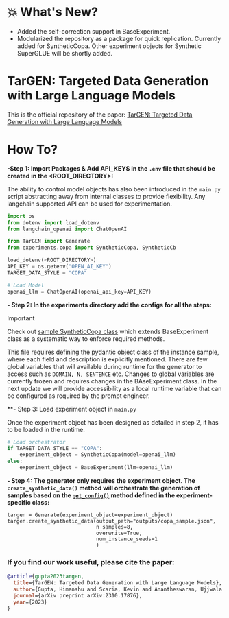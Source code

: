 # 💥 What's New?
- Added the self-correction support in BaseExperiment.
- Modularized the repository as a package for quick replication. Currently added for SyntheticCopa. 
Other experiment objects for Synthetic SuperGLUE will be shortly added.

# TarGEN: Targeted Data Generation with Large Language Models

This is the official repository of the paper: [TarGEN: Targeted Data Generation with Large Language Models](https://arxiv.org/abs/2310.17876)

# How To?

**-Step 1: Import Packages & Add API_KEYS in the 
`.env` file that should be created in the <ROOT_DIRECTORY>:**

The ability to control model objects has also been introduced in the 
`main.py` script abstracting away from internal classes to provide flexibility.
Any langchain supported API can be used for experimentation.
``` python
import os
from dotenv import load_dotenv
from langchain_openai import ChatOpenAI

from TarGEN import Generate
from experiments.copa import SyntheticCopa, SyntheticCb

load_dotenv(<ROOT_DIRECTORY>)
API_KEY = os.getenv("OPEN_AI_KEY")
TARGET_DATA_STYLE = "COPA"

# Load Model
openai_llm = ChatOpenAI(openai_api_key=API_KEY)
```

**- Step 2: In the experiments directory add the configs for all the steps:**
> [!IMPORTANT]
> Check out [sample SyntheticCopa class](https://github.com/kevinscaria/TarGEN/blob/main/experiments/copa.py) which extends BaseExperiment
> class as a systematic way to enforce required methods.

This file requires defining the pydantic object class of the instance sample, 
where each field and description is explicitly mentioned. There are few global
variables that will available during runtime for the generator to access such as 
`DOMAIN, N, SENTENCE` etc. Changes to global variables are currently frozen and requires
changes in the BAseExperiment class. In the next update we will provide accessibility
as a local runtime variable that can be configured as required by the prompt engineer.


**- Step 3: Load experiment object in `main.py`

Once the experiment object has been designed as detailed in step 2, 
it has to be loaded in the runtime.

```python
# Load orchestrator
if TARGET_DATA_STYLE == "COPA":
    experiment_object = SyntheticCopa(model=openai_llm)
else:
    experiment_object = BaseExperiment(llm=openai_llm)
```

**- Step 4: The generator only requires the experiment object.
The 
`create_synthetic_data()` method will orchestrate the generation of samples
based on the [`get_config()`](https://github.com/kevinscaria/TarGEN/blob/main/experiments/copa.py)
method defined in the experiment-specific class:**
```
targen = Generate(experiment_object=experiment_object)
targen.create_synthetic_data(output_path="outputs/copa_sample.json",
                             n_samples=8,
                             overwrite=True,
                             num_instance_seeds=1
                             )
```

### If you find our work useful, please cite the paper: 

```bibtex
@article{gupta2023targen,
  title={TarGEN: Targeted Data Generation with Large Language Models},
  author={Gupta, Himanshu and Scaria, Kevin and Anantheswaran, Ujjwala and Verma, Shreyas and Parmar, Mihir and Sawant, Saurabh Arjun and Mishra, Swaroop and Baral, Chitta},
  journal={arXiv preprint arXiv:2310.17876},
  year={2023}
}
```
